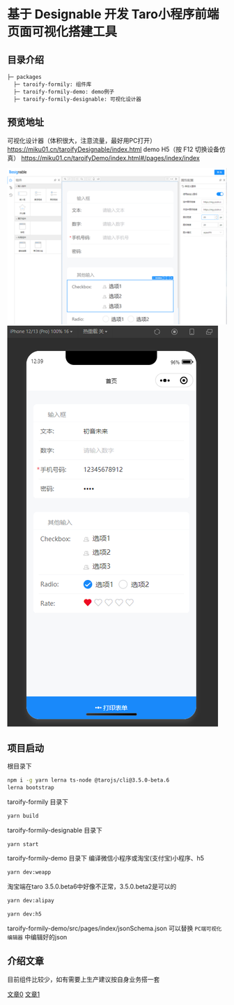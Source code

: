 # 基于 Designable 开发 Taro小程序前端页面可视化搭建工具

## 目录介绍

```
├─ packages
  ├─ taroify-formily: 组件库
  ├─ taroify-formily-demo: demo例子
  ├─ taroify-formily-designable: 可视化设计器
```

## 预览地址

可视化设计器（体积很大，注意流量，最好用PC打开） <https://miku01.cn/taroifyDesignable/index.html>
demo H5（按 F12 切换设备仿真） <https://miku01.cn/taroifyDemo/index.html#/pages/index/index>

![](./showImage/taroify-formily-designable.png)
![](./showImage/taroify-formily-demo-weapp.png)

## 项目启动

根目录下

```bash
npm i -g yarn lerna ts-node @tarojs/cli@3.5.0-beta.6
lerna bootstrap
```

taroify-formily 目录下

```bash
yarn build
```

taroify-formily-designable 目录下

```bash
yarn start
```

taroify-formily-demo 目录下
编译微信小程序或淘宝(支付宝)小程序、h5

```bash
yarn dev:weapp
```

淘宝端在taro 3.5.0.beta6中好像不正常，3.5.0.beta2是可以的
```bash
yarn dev:alipay
```

```bash
yarn dev:h5
```

taroify-formily-demo/src/pages/index/jsonSchema.json
可以替换 `PC端可视化编辑器` 中编辑好的json

## 介绍文章

目前组件比较少，如有需要上生产建议按自身业务搭一套

[文章0](./article/article0.md)
[文章1](./article/article1.md)

